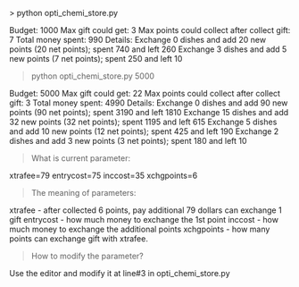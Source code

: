 <p>
> python opti_chemi_store.py

Budget: 1000
Max gift could get: 3
Max points could collect after collect gift: 7
Total money spent: 990
Details:
Exchange 0 dishes and add 20 new points (20 net points); spent 740 and left 260
Exchange 3 dishes and add 5 new points (7 net points); spent 250 and left 10

> python opti_chemi_store.py 5000

Budget: 5000
Max gift could get: 22
Max points could collect after collect gift: 3
Total money spent: 4990
Details:
Exchange 0 dishes and add 90 new points (90 net points); spent 3190 and left 1810
Exchange 15 dishes and add 32 new points (32 net points); spent 1195 and left 615
Exchange 5 dishes and add 10 new points (12 net points); spent 425 and left 190
Exchange 2 dishes and add 3 new points (3 net points); spent 180 and left 10

> What is current parameter:

xtrafee=79 
entrycost=75
inccost=35
xchgpoints=6

> The meaning of parameters:

xtrafee - after collected 6 points, pay additional 79 dollars can exchange 1 gift
entrycost - how much money to exchange the 1st point
inccost - how much money to exchange the additional points
xchgpoints - how many points can exchange gift with xtrafee.

> How to modify the parameter?

Use the editor and modify it at line#3 in opti_chemi_store.py

</p>
